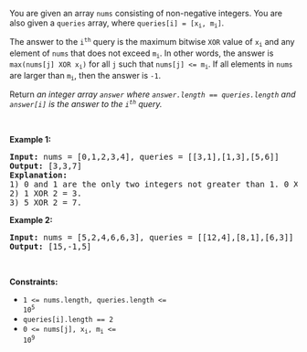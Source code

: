 You are given an array `` nums `` consisting of non-negative integers. You are also given a `` queries `` array, where <code>queries[i] = [x<sub>i</sub>, m<sub>i</sub>]</code>.

The answer to the <code>i<sup>th</sup></code> query is the maximum bitwise `` XOR `` value of <code>x<sub>i</sub></code> and any element of `` nums `` that does not exceed <code>m<sub>i</sub></code>. In other words, the answer is <code>max(nums[j] XOR x<sub>i</sub>)</code> for all `` j `` such that <code>nums[j] &lt;= m<sub>i</sub></code>. If all elements in `` nums `` are larger than <code>m<sub>i</sub></code>, then the answer is `` -1 ``.

Return _an integer array _`` answer ``_ where _`` answer.length == queries.length ``_ and _`` answer[i] ``_ is the answer to the _<code>i<sup>th</sup></code>_ query._

&nbsp;

__Example 1:__

<pre>
<strong>Input:</strong> nums = [0,1,2,3,4], queries = [[3,1],[1,3],[5,6]]
<strong>Output:</strong> [3,3,7]
<strong>Explanation:</strong>
1) 0 and 1 are the only two integers not greater than 1. 0 XOR 3 = 3 and 1 XOR 3 = 2. The larger of the two is 3.
2) 1 XOR 2 = 3.
3) 5 XOR 2 = 7.
</pre>

__Example 2:__

<pre>
<strong>Input:</strong> nums = [5,2,4,6,6,3], queries = [[12,4],[8,1],[6,3]]
<strong>Output:</strong> [15,-1,5]
</pre>

&nbsp;

__Constraints:__

*   <code>1 &lt;= nums.length, queries.length &lt;= 10<sup>5</sup></code>
*   `` queries[i].length == 2 ``
*   <code>0 &lt;= nums[j], x<sub>i</sub>, m<sub>i</sub> &lt;= 10<sup>9</sup></code>